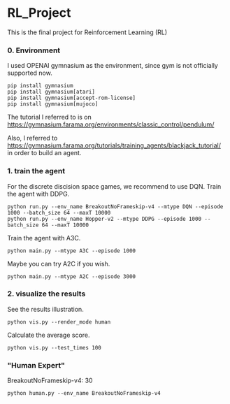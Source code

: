 # RL_Project
This is the final project for Reinforcement Learning (RL)
### 0. Environment
I used OPENAI gymnasium as the environment, since gym is not officially supported now.

~~~
pip install gymnasium
pip install gymnasium[atari]
pip install gymnasium[accept-rom-license]
pip install gymnasium[mujoco]
~~~

The tutorial I referred to is on https://gymnasium.farama.org/environments/classic_control/pendulum/

Also, I referred to https://gymnasium.farama.org/tutorials/training_agents/blackjack_tutorial/ in order to build an agent.

### 1. train the agent
For the discrete discision space games, we recommend to use DQN.
Train the agent with DDPG.
~~~
python run.py --env_name BreakoutNoFrameskip-v4 --mtype DQN --episode 1000 --batch_size 64 --maxT 10000
python run.py --env_name Hopper-v2 --mtype DDPG --episode 1000 --batch_size 64 --maxT 10000
~~~

Train the agent with A3C.

~~~
python main.py --mtype A3C --episode 1000
~~~

Maybe you can try A2C if you wish.

~~~
python main.py --mtype A2C --episode 3000
~~~

### 2. visualize the results
See the results illustration.
~~~
python vis.py --render_mode human
~~~

Calculate the average score.

~~~
python vis.py --test_times 100
~~~

### "Human Expert"
BreakoutNoFrameskip-v4: 30
~~~
python human.py --env_name BreakoutNoFrameskip-v4
~~~
